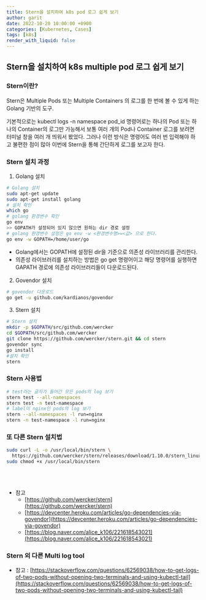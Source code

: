 ```yaml
---
title: Stern을 설치하여 k8s pod 로그 쉽게 보기
author: garit
date: 2022-10-20 10:00:00 +0900
categories: [Kubernetes, Cases]
tags: [k8s]
render_with_liquid: false
---
```


## Stern을 설치하여 k8s multiple pod 로그 쉽게 보기

### Stern이란?

Stern은 Multiple Pods 또는 Multiple Containers 의 로그를 한 번에 볼 수 있게 하는 Golang 기반의 도구.

기본적으로는 kubectl logs -n namespace pod_id 명령어로는 하나의 Pod 또는 하나의 Container의 로그만 가능해서 보통 여러 개의 Pod나 Container 로그를 보려면 터미널 창을 여러 개 띄워서 봤었다.
그러나 이런 방식은 명령어도 여러 번 입력해야 하고 불편한 점이 많아 이번에 Stern을 통해 간단하게 로그를 보고자 한다.

### Stern 설치 과정

1. Golang 설치  

```bash
# Golang 설치
sudo apt-get update
sudo apt-get install golang
# 설치 확인
which go
# golang 환경변수 확인
go env
>> GOPATH가 설정되어 있지 않으면 원하는 dir 경로 설정
# golang 환경변수 설정은 go env -w <환경변수명>=<값> 으로 한다. 
go env -w GOPATH=/home/user/go
```
- Golang에서는 GOPATH에 설정된 dir을 기준으로 의존성 라이브러리를 관리한다. 
- 의존성 라이브러리를 설치하는 방법은 go get <repo> 명령어이고 해당 명령어를 실행하면 GAPATH 경로에 의존성 라이브러리들이 다운로드된다.   
  
2. Govendor 설치  

```bash
# govendor 다운로드
go get -u github.com/kardianos/govendor
```
  
3. Stern 설치
  
```bash
# Stern 설치
mkdir -p $GOPATH/src/github.com/wercker
cd $GOPATH/src/github.com/wercker
git clone https://github.com/wercker/stern.git && cd stern
govendor sync
go install
#설치 확인
stern
```
  
### Stern 사용법

```bash
# test라는 글자가 들어간 모든 pods의 log 보기
stern test --all-namespaces
stern test -n test-namespace
# label이 nginx인 pods의 log 보기
stern --all-namespaces -l run=nginx
stern -n test-namespace -l run=nginx
```
  
### 또 다른 Stern 설치법
```bash
sudo curl -L -o /usr/local/bin/stern \
  https://github.com/wercker/stern/releases/download/1.10.0/stern_linux_amd64
sudo chmod +x /usr/local/bin/stern
```
<br/> <br/>

- 참고
    - [https://github.com/wercker/stern](https://github.com/wercker/stern)
    - [https://devcenter.heroku.com/articles/go-dependencies-via-govendor](https://devcenter.heroku.com/articles/go-dependencies-via-govendor)
    - [https://blog.naver.com/alice_k106/221618543021](https://blog.naver.com/alice_k106/221618543021)


### Stern 외 다른 Multi log tool
  - 참고
  : [https://stackoverflow.com/questions/62569038/how-to-get-logs-of-two-pods-without-opening-two-terminals-and-using-kubectl-tail](https://stackoverflow.com/questions/62569038/how-to-get-logs-of-two-pods-without-opening-two-terminals-and-using-kubectl-tail)
